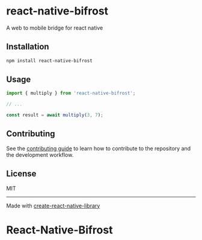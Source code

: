 # react-native-bifrost

A web to mobile bridge for react native

## Installation

```sh
npm install react-native-bifrost
```

## Usage

```js
import { multiply } from 'react-native-bifrost';

// ...

const result = await multiply(3, 7);
```

## Contributing

See the [contributing guide](CONTRIBUTING.md) to learn how to contribute to the repository and the development workflow.

## License

MIT

---

Made with [create-react-native-library](https://github.com/callstack/react-native-builder-bob)
# React-Native-Bifrost
